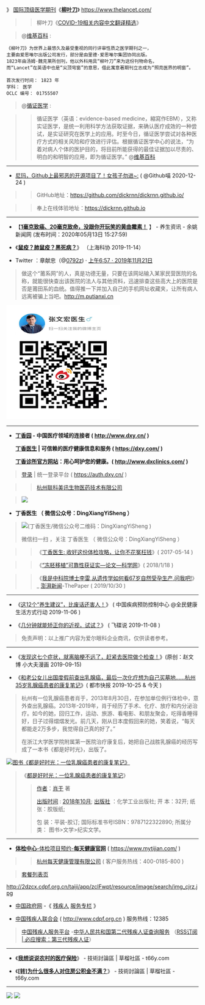 》 [国际顶级医学期刊](http://paper.sciencenet.cn/p-CNS-14.aspx)《[**柳叶刀**](https://www.thelancet.com/)》 https://www.thelancet.com/

>> 柳叶刀《[COVID-19相关内容中文翻译精选](https://www.thelancet.com/coronavirus/translations)》

> @[维基百科](https://zh.wikipedia.org/zh/%E6%9F%B3%E8%91%89%E5%88%80_(%E9%9B%9C%E8%AA%8C)) : 
```
《柳叶刀》为世界上最悠久及最受重视的同行评审性质之医学期刊之一，
主要由爱思唯尔出版公司发行，部分是由里德·爱思唯尔集团协同出版。
1823年由汤姆·魏克莱所创刊，他以外科用具“柳叶刀”来为这份刊物命名，
而“Lancet”在英语中也是“尖顶穹窗”的意思，借此寓意著期刊立志成为“照亮医界的明窗”。 

首次发行时间： 1823 年
学科： 医学
OCLC 编号： 01755507
```

> @[循证医学](https://zh.wikipedia.org/zh-cn/%E5%BE%AA%E8%AF%81%E5%8C%BB%E5%AD%A6) : 

>> 循证医学（英语：evidence-based medicine，縮寫作EBM），又称实证医学，是统一利用科学方法获取证据，来确认医疗成效的一种尝试，是实证研究在医学上的应用。时至今日，循证医学尝试对各种医疗方式的相关风险和疗效进行评估。根据循证医学中心的说法，“为着对病人个体的医护目的，将目前所能获得的最佳证据加以尽责的、明白的和明智的应用，即为循证医学。” @[维基百科](https://zh.wikipedia.org/zh-cn/%E5%BE%AA%E8%AF%81%E5%8C%BB%E5%AD%A6)
----------------------------------------------------------------------------------

- [尼玛，Github上最邪恶的开源项目了！女孩子勿进~:](https://mp.weixin.qq.com/s/DTNXvKOu2TX7tBa1T-kUJg) ( @Github喵 2020-12-24 )

>> GitHub地址：https://github.com/dickrnn/dickrnn.github.io/ 

>> 奉上在线体验地址：https://dickrnn.github.io

----------------------------------------------------------------------------------

- 【[**1毫克致癌、20毫克致命，没跟你开玩笑的黄曲霉素！**](http://yynews.cnnb.com.cn/system/2020/05/13/012104198.shtml) 】 - 养生资讯 - 余姚新闻网 (发布时间：2020年05月13日 15:27:59)


-  《[**鼠疫？肺鼠疫？黑死病？**](https://mp.weixin.qq.com/s/33hjv6RXP0hf7aV-5U5DRA)》 （上海科协 2019-11-14）

- Twitter ：章献忠（@[0792z](https://twitter.com/0792z/)) · [上午6:57 · 2019年11月21日](https://twitter.com/0792z/status/1197408653868982278)
> 做这个“莆系网”的人，真是功德无量，只要在该网站输入某家民营医院的名称，就能很快查出该医院的法人与其他资料，迅速排查这些高大上的医院是否是莆田系的血统。值得推一下并加入自己的手机网址收藏夹，让所有病人远离被骗上当吧。http://m.putianxi.cn

<img src="https://raw.githubusercontent.com/taoste/Hello-World/master/eBook/%E3%80%8A%E4%B8%81%E9%A6%99%E5%9B%AD%26%E4%B8%81%E9%A6%99%E5%8C%BB%E7%94%9F%E3%80%8B/weibo-qcode.jpg" width="298" height="298"  alt="【新浪微博】张文宏医生 https://m.weibo.cn/u/7454177482" title="【新浪微博】张文宏医生 https://m.weibo.cn/u/7454177482">

----------------------------------------------------------------------------------

-  **[丁香园](http://www.dxy.cn/)  - 中国医疗领域的连接者 ( http://www.dxy.cn/ )** 

   **[丁香医生](https://dxy.com/) | 可信赖的医疗健康信息和服务 ( https://dxy.com/ )**
   
   **[丁香诊所官方网站](http://www.dxclinics.com/)：用心呵护您的健康。( http://www.dxclinics.com/ )**

>  [登录](https://auth.dxy.cn/) | 统一登录平台 ( https://auth.dxy.cn/ ) 

>>  [杭州联科美讯生物医药技术有限公司](https://www.tianyancha.com/search?key=%E4%B8%81%E9%A6%99%E5%9B%AD) 


> <img src="https://camo.githubusercontent.com/635956c909814dec4121ca7523bf45509c32aa32/687474703a2f2f6d6d62697a2e717069632e636e2f6d6d62697a5f6769662f5076723346617371586437756a354a427a413578744c3247306b6a696374434e696142326e47737955444d666d69623557626c6a4b674c6a536c70664745764d30346430554d67624e414c71744a39656c52766738595759672f303f77785f666d743d6769662674703d7765627026777866726f6d3d352677785f6c617a793d31">

-  **丁香医生 （ 微信公众号：DingXiangYiSheng ）**
> <p><img src="https://camo.githubusercontent.com/bc807ec6975f83e7fe49bd000c64d4ccb8733b1a/68747470733a2f2f6d702e77656978696e2e71712e636f6d2f6d702f7172636f64653f7363656e653d31303030303030342673697a653d313032265f5f62697a3d4d6a41314f444d784d4451774d513d3d266d69643d32363537313836303937266964783d3126736e3d37313631373633646234666265366538616337356363303936653362633461662673656e645f74696d653d" width="298" height="298"  alt="(丁香医生/微信公众号二维码：DingXiangYiSheng )" title="微信扫一扫，关注该公众号(丁香医生/微信公众号二维码：DingXiangYiSheng )"></p>
> <p>微信扫一扫 ，关注 丁香医生 （ 微信公众号：DingXiangYiSheng ）</p> 

>> 《[丁香医生:  收好这份体检攻略，让你不花冤枉钱](https://mp.weixin.qq.com/s/3qqKjV76JhM3KK6SplB1CA)》( 2017-05-14 )

>> 《[“冻胚移植”可靠性获证实—论文—科学网](http://paper.sciencenet.cn/htmlpaper/20181181452831845605.shtm)》( 2018/1/18 )

>> 《[我是中科院博士李雷,从遗传学如何看67岁自然受孕生产,问我吧!](https://www.thepaper.cn/asktopic_detail_10017288)》_ [澎湃新闻](https://www.thepaper.cn/)-ThePaper   ( 2019/10/30 )
---------------------------------------------------------------------------

- 《[这12个“养生建议”，比废话还害人！](https://mp.weixin.qq.com/s/koNsXetJuNQC6W7o-R6BpQ)》
( 中国疾病预防控制中心 @全民健康生活方式行动 2019-11-06 )

- 《[几分钟就能矫正你的近视，试试？](https://mp.weixin.qq.com/s/OgzUDQC3_aO-KEnYWzo6fw)》 ( 飞碟说 2019-11-08 ) 
>  免责声明：以上推广内容为爱尔眼科企业商讯，仅供读者参考。

---------------------------------------------------------------------------
- 《[发现这七个症状，就离脑梗不远了，赶紧去医院做个检查！](https://mp.weixin.qq.com/s/nMkjPDVqUE2MaTARFxrAiA)》(原创：赵文博 小大夫漫画 2019-09-15) 

- 《[和老公女儿出国度假前查出乳腺癌，最后一次化疗想为自己买墓地……杭州35岁乳腺癌患者的康复笔记](https://mp.weixin.qq.com/s/0Mf3aB55kdW0l-Ol3c5vkw)》( 都市快报 2019-10-25 & 今天 )  
> 杭州有一位乳腺癌患者肖于，2013年8月30日，在参加单位例行体检中，意外查出乳腺癌。2013年-2019年，肖于经历了手术、化疗、放疗和内分泌治疗。如今的她，回归工作，运动、旅游、看电影、和朋友聚会，吃得香睡得好，日子过得熠熠发光。前几天，刚从日本度假回来的她，笑着说，“每天都能走2万多步，我觉得自己真的好了。”
> 
> 在浙江大学医学院附属第一医院治疗康复后，她把自己战胜乳腺癌的经历写成了一本书《都是好时光》，出版了。
>> <a href="https://www.sogou.com/web?query=《都是好时光：一位乳腺癌患者的康复笔记》">
<img src="https://camo.githubusercontent.com/14c1d6f6730491efb1660cd74807f51309799afa/68747470733a2f2f6d6d62697a2e717069632e636e2f6d6d62697a5f6a70672f4f6f797969636d5a6f6a71464a75664c636c314c6d776963656e69616b49794536696150655531356a696371313438726f6a6963426c78704c4d6961544e5479625434566e71376571656e79386b4b7530456754377074696175594c58512f3634303f77785f666d743d6a7065672674703d7765627026777866726f6d3d352677785f6c617a793d312677785f636f3d313f7261773d74727565?raw=true" width="640px" height="640px" alt="图书《都是好时光：一位乳腺癌患者的康复笔记》" title="《都是好时光：一位乳腺癌患者的康复笔记》作者：肖于 著，出版时间:2018年10月,出版社：化学工业出版社"/></a>

> 《<a href="https://book.douban.com/subject/30324747/" title=" 《都是好时光：一位乳腺癌患者的康复笔记》 (豆瓣)"/>都是好时光：一位乳腺癌患者的康复笔记</a>》
>> [作者](https://baike.sogou.com/v176213790.htm)：<a href="https://www.douban.com/people/fishmm/" title="豆瓣：《都是好时光：一位乳腺癌患者的康复笔记》作者：肖于（fishmm）【fishmm，真实待确定/2019年10月25日】"/>肖于</a> 著
>>  
>> [出版时间](http://product.dangdang.com/1520168467.html) : <a href="http://book.ifeng.com/a/20181009/118172_0.shtml" title="凤凰读书《都是好时光：一位乳腺癌患者的康复笔记》"/>2018年10月</a>;
>> [出版社](http://product.dangdang.com/25342841.html) ：化学工业出版社; 
>>   开 本：32开;
>>  纸 张：胶版纸; 
>>
>>  包 装：平装-胶订;
>>  国际标准书号ISBN：9787122322890;
>>  所属分类： 图书>文学>纪实文学。

---------------------------------------------------------------------------

- [**体检中心**-体检项目预约-**每天健康官网**](https://www.mytijian.com/) ( https://www.mytijian.com/ )

>> [杭州每天健康管理有限公司](https://www.tianyancha.com/search?key=杭州每天健康管理有限公司) ( 客户服务热线：400-0185-800 )

> [套餐列表页](https://www.mytijian.com/m/jyyy/meal?hospitalId=59&openId=unJoin&from=singlemessage&isappinstalled=0 )

http://2dzcx.cdpf.org.cn/taiji/app/zclFwpt/resource/image/search/img_cjrz.jpg

- [中国政府网](http://www.gov.cn/) -《 [残疾人](http://www.cdpf.org.cn/) [服务专栏](http://www.gov.cn/fuwu/cjr/index.htm) 》


- [中国残疾人联合会](http://www.cdpf.org.cn) ( http://www.cdpf.org.cn ) 服务热线：12385

> [中国残疾人服务平台](https://service.cdpf.org.cn/api?method=zclWssp.home.index) -[中华人民共和国第二代残疾人证查询服务](http://2dzcx.cdpf.org.cn/cdpf)  （[RSS订阅 | 必应搜索：第三代残疾人证](https://cn.bing.com/search?q=%E7%AC%AC%E4%B8%89%E4%BB%A3%E6%AE%8B%E7%96%BE%E4%BA%BA%E8%AF%81&format=rss)）

---------------------------------------------------------------------------

- 《[**我想说说农村的医疗保险**](https://t66y.com/htm_data/1910/7/3692549.html)》 - 技術討論區 | 草榴社區 - t66y.com  

- 《[**[转]为什么很多人对住房公积金不满？**](https://t66y.com/htm_data/1910/7/3695457.html)》 - 技術討論區 | 草榴社區 - t66y.com  

---------------------------------------------------------------------------

<img src="https://github.com/taoste/Hello-World/blob/master/eBook/%E3%80%8A%E4%B8%81%E9%A6%99%E5%9B%AD&%E4%B8%81%E9%A6%99%E5%8C%BB%E7%94%9F%E3%80%8B/%E3%80%90%E5%8F%B0%E6%B9%BE%E5%8C%BB%E7%96%97%E7%AD%BE%E8%AF%81%E3%80%91%E5%A4%A7%E9%99%86%E5%9C%B0%E5%8C%BA%E4%BA%BA%E6%B0%91%E7%94%B3%E8%AF%B7%E5%85%A5%E5%8F%B0%E9%A1%BB%E7%9F%A5.jpg?raw=true">

<img src="https://raw.githubusercontent.com/taoste/Hello-World/master/eBook/%E3%80%8A%E4%B8%81%E9%A6%99%E5%9B%AD%26%E4%B8%81%E9%A6%99%E5%8C%BB%E7%94%9F%E3%80%8B/%E7%96%AB%E8%8B%97%E6%8E%A5%E7%A7%8D%E6%96%B9%E6%A1%88.jpg?raw=true">
